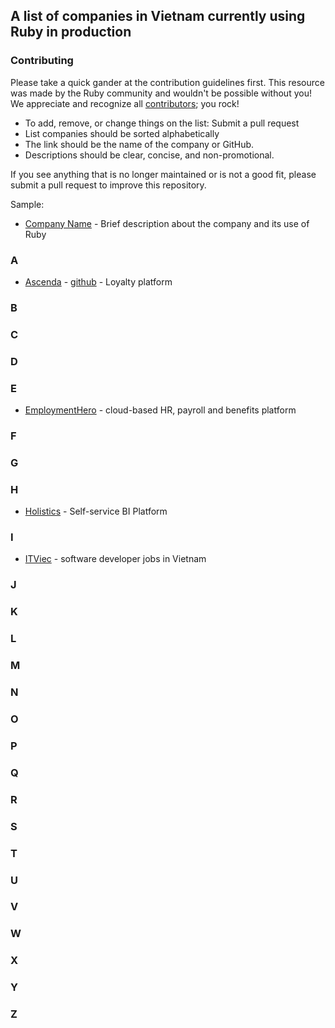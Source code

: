 ## A list of companies in Vietnam currently using Ruby in production

### Contributing

Please take a quick gander at the contribution guidelines first. This resource was made by the Ruby community and wouldn't be possible without you! We appreciate and recognize all [contributors](https://github.com/ruby-vietnam/companies/graphs/contributors); you rock!

- To add, remove, or change things on the list: Submit a pull request
- List companies should be sorted alphabetically
- The link should be the name of the company or GitHub.
- Descriptions should be clear, concise, and non-promotional.

If you see anything that is no longer maintained or is not a good fit, please submit a pull request to improve this repository.

Sample: 
- [Company Name](https://example.com) - Brief description about the company and its use of Ruby

### A
- [Ascenda](https://www.ascenda.com/) - [github](https://github.com/Kaligo/)  - Loyalty platform


### B



### C



### D



### E
- [EmploymentHero](https://employmenthero.com/) - cloud-based HR, payroll and benefits platform


### F



### G



### H
- [Holistics](https://www.holistics.io/) - Self-service BI Platform


### I
- [ITViec](https://itviec.com/) - software developer jobs in Vietnam


### J



### K



### L



### M



### N



### O



### P



### Q



### R



### S



### T



### U



### V



### W



### X



### Y



### Z
